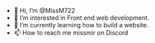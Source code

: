 - 👋 Hi, I’m @MissM722
- 👀 I’m interested in Front end web development.
- 🌱 I’m currently learning how to build a website.
- 📫 How to reach me missmir on Discord

<!---
MissM722/MissM722 is a ✨ special ✨ repository because its `README.md` (this file) appears on your GitHub profile.
You can click the Preview link to take a look at your changes.
--->
